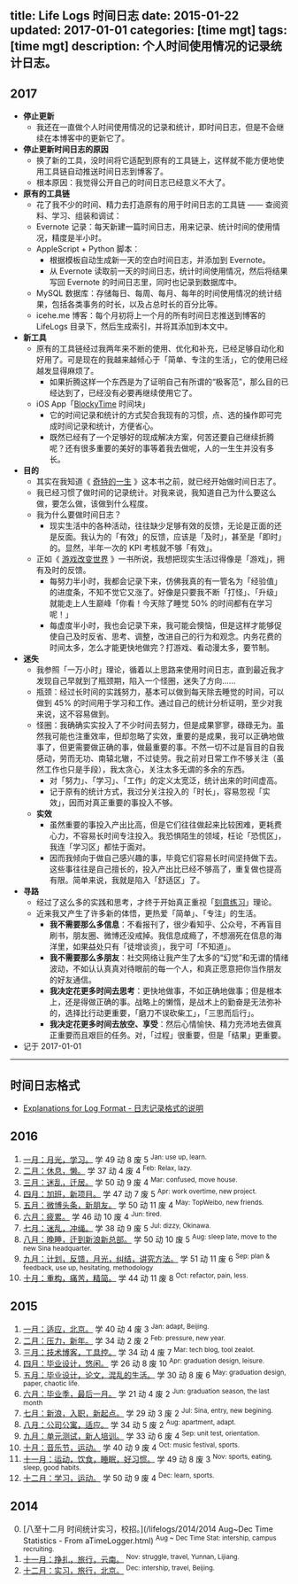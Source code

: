 title: Life Logs 时间日志
date: 2015-01-22
updated: 2017-01-01
categories: [time mgt]
tags: [time mgt]
description: 个人时间使用情况的记录统计日志。
---

## 2017

- __停止更新__
    - 我还在一直做个人时间使用情况的记录和统计，即时间日志，但是不会继续在本博客中的更新它了。
- __停止更新时间日志的原因__
    - 换了新的工具，没时间将它适配到原有的工具链上，这样就不能方便地使用工具链自动推送时间日志到博客了。
    - 根本原因：我觉得公开自己的时间日志已经意义不大了。
- __原有的工具链__
    - 花了我不少的时间、精力去打造原有的用于时间日志的工具链 —— 查阅资料、学习、组装和调试：
    - Evernote 记录：每天新建一篇时间日志，用来记录、统计时间的使用情况，精度是半小时。
    - AppleScript + Python 脚本：
        - 根据模板自动生成新一天的空白时间日志，并添加到 Evernote。
        - 从 Evernote 读取前一天的时间日志，统计时间使用情况，然后将结果写回 Evernote 的时间日志里，同时也记录到数据库中。
    - MySQL 数据库：存储每日、每周、每月、每年的时间使用情况的统计结果，包括各类事务的时长，以及占总时长的百分比等。
    - icehe.me 博客：每个月初将上一个月的所有时间日志推送到博客的 LifeLogs 目录下，然后生成索引，并将其添加到本文中。
- __新工具__
    - 原有的工具链经过我两年来不断的使用、优化和补充，已经足够自动化和好用了。可是现在的我越来越倾心于「简单、专注的生活」，它的使用已经越发显得麻烦了。
        - 如果折腾这样一个东西是为了证明自己有所谓的“极客范”，那么目的已经达到了，已经没有必要再继续使用它了。
    - iOS App「[BlockyTime](https://itunes.apple.com/us/app/blockytime-simply-track-you/id1086617993?mt=8) 时间块」
        - 它的时间记录和统计的方式契合我现有的习惯，点、选的操作即可完成时间记录和统计，方便省心。
        - 既然已经有了一个足够好的现成解决方案，何苦还要自己继续折腾呢？还有很多重要的美好的事等着我去做呢，人的一生生并没有多长。
- __目的__
    - 其实在我知道《 [奇特的一生](https://book.douban.com/subject/1115353/) 》这本书之前，就已经开始做时间日志了。
    - 我已经习惯了做时间的记录统计。对我来说，我知道自己为什么要这么做，要怎么做，该做到什么程度。
    - 我为什么要做时间日志？
        - 现实生活中的各种活动，往往缺少足够有效的反馈，无论是正面的还是反面。我认为的「有效」的反馈，应该是「及时」，甚至是「即时」的。显然，半年一次的 KPI 考核就不够「有效」。
    - 正如《 [游戏改变世界](https://book.douban.com/subject/10828002/) 》一书所说，我想把现实生活过得像是「游戏」，拥有及时的反馈。
        - 每努力半小时，我都会记录下来，仿佛我真的有一管名为「经验值」的进度条，不知不觉它又涨了。好像是只要我不断「打怪」、「升级」就能走上人生巅峰「你看！今天除了睡觉 50% 的时间都有在学习呢！」
        - 每虚度半小时，我也会记录下来，我可能会懊恼，但是这样才能够促使自己及时反省、思考、调整，改进自己的行为和观念。内务花费的时间太多，怎么才能更快地做完？打游戏、看动漫太多，要节制。
- __迷失__
    - 我参照「一万小时」理论，循着以上思路来使用时间日志，直到最近我才发现自己早就到了瓶颈期，陷入一个怪圈，迷失了方向……
    - 瓶颈：经过长时间的实践努力，基本可以做到每天除去睡觉的时间，可以做到 45% 的时间用于学习和工作。通过自己的统计分析证明，至少对我来说，这不容易做到。
    - 怪圈：我确确实实投入了不少时间去努力，但是成果寥寥，碌碌无为。虽然我可能也注重效率，但却忽略了实效，重要的是成果，我可以正确地做事了，但更需要做正确的事，做最重要的事。不然一切不过是盲目的自我感动，劳而无功、南辕北辙，不过徒劳。我之前对日常工作不够关注（虽然工作也只是手段），我太贪心，关注太多无谓的多余的东西。
        - 对「努力」、「学习」、「工作」的定义太宽泛，统计出来的时间虚高。
        - 记于原有的统计方式，我过分关注投入的「时长」，容易忽视「实效」，因而对真正重要的事投入不够。
    - __实效__
        - 虽然重要的事投入产出比高，但是它们往往做起来比较困难，更耗费心力，不容易长时间专注投入。我恐惧陌生的领域，枉论「恐慌区」，我连「学习区」都怯于面对。
        - 因而我倾向于做自己感兴趣的事，毕竟它们容易长时间坚持做下去。这些事往往是自己擅长的，投入产出比已经不够高了，重复做也提高有限。简单来说，我就是陷入「舒适区」了。
- __寻路__
    - 经过了这么多的实践和思考，才终于开始真正重视「[刻意练习](http://www.geekonomics10000.com/519)」理论。
    - 近来我又产生了许多新的体悟，更热爱「简单」、「专注」的生活。
        - __我不需要那么多信息__：不看报刊了，很少看知乎、公众号，不再盲目刷书，朋友圈、微博还没戒掉。我信息成瘾了，不想溺死在信息的海洋里，如果益处只有「徒增谈资」，我宁可「不知道」。
        - __我不需要那么多朋友__：社交网络让我产生了太多的“幻觉”和无谓的情绪波动，不如认认真真对待眼前的每一个人，和真正愿意把你当作朋友的好友通信。
        - __我决定花更多时间去思考__：更快地做事，不如正确地做事；但是根本上，还是得做正确的事。战略上的懒惰，是战术上的勤奋是无法弥补的，选择比行动更重要，「磨刀不误砍柴工」，「三思而后行」。
        - __我决定花更多时间去放空、享受__：然后心情愉快、精力充沛地去做真正重要而且艰巨的任务。对，「过程」很重要，但是「结果」更重要。
- 记于 2017-01-01

---

## 时间日志格式

- [Explanations for Log Format - 日志记录格式的说明](/think/time_mgt/)

## 2016

1. [一月：月光，学习。](/lifelogs/2016/01/index.html) 学 49 动 8 废 5
    <sup>Jan: use up, learn.</sup>
2. [二月：休息，懒。](/lifelogs/2016/02/index.html) 学 37 动 4 废 4
    <sup>Feb: Relax, lazy.</sup>
3. [三月：迷乱，迁居。](/lifelogs/2016/03/index.html) 学 50 动 9 废 4
    <sup>Mar: confused, move house.</sup>
4. [四月：加班，新项目。](/lifelogs/2016/04/index.html) 学 47 动 7 废 5
    <sup>Apr: work overtime, new project.</sup>
5. [五月：微博头条，新朋友。](/lifelogs/2016/05/index.html) 学 50 动 11 废 4
    <sup>May: TopWeibo, new friends.</sup>
6. [六月：疲累。](/lifelogs/2016/06/index.html) 学 46 动 10 废 4
    <sup>Jun: tired.</sup>
7. [七月：迷乱，冲绳。](/lifelogs/2016/07/index.html) 学 38 动 9 废 5
    <sup>Jul: dizzy, Okinawa.</sup>
8. [八月：晚睡，迁到新浪新总部。](/lifelogs/2016/08/index.html) 学 50 动 10 废 5
    <sup>Aug: sleep late, move to the new Sina headquarter.</sup>
9. [九月：计划，反馈，月光，纠结，讲究方法。](/lifelogs/2016/09/index.html) 学 51 动 11 废 6
    <sup>Sep: plan & feedback, use up, hesitating, methodology</sup>
10. [十月：重构，痛苦，精简。](/lifelogs/2016/10/index.html) 学 44 动 11 废 8
    <sup>Oct: refactor, pain, less.</sup>

## 2015

1. [一月：适应，北京。](/lifelogs/2015/01/index.html) 学 40 动 4 废 3
    <sup>Jan: adapt, Beijing.</sup>
2. [二月：压力，新年。](/lifelogs/2015/02/index.html) 学 34 动 2 废 2
    <sup>Feb: pressure, new year.</sup>
3. [三月：技术博客，工具控。](/lifelogs/2015/03/index.html) 学 34 动 4 废 7
    <sup>Mar: tech blog, tool zealot.</sup>
4. [四月：毕业设计，悠闲。](/lifelogs/2015/04/index.html) 学 26 动 8 废 10
    <sup>Apr: graduation design, leisure.</sup>
5. [五月：毕业设计，论文，混乱的生活。](/lifelogs/2015/05/index.html) 学 30 动 8 废 6
    <sup>May: graduation design, paper, chaotic life.</sup>
6. [六月：毕业季，最后一月。](/lifelogs/2015/06/index.html) 学 21 动 4 废 2
    <sup>Jun: graduation season, the last month</sup>
7. [七月：新浪，入职，新起点。](/lifelogs/2015/07/index.html) 学 29 动 3 废 2
    <sup>Jul: Sina, entry, new begining.</sup>
8. [八月：公司公寓，适应。](/lifelogs/2015/08/index.html) 学 34 动 5 废 2
    <sup>Aug: apartment, adapt.</sup>
9. [九月：单元测试，新人培训。](/lifelogs/2015/09/index.html) 学 33 动 6 废 4
    <sup>Sep: unit test, orientation.</sup>
10. [十月：音乐节，运动。](/lifelogs/2015/10/index.html) 学 40 动 9 废 4
    <sup>Oct: music festival, sports.</sup>
11. [十一月：运动，饮食，睡眠，好习惯。](/lifelogs/2015/11/index.html) 学 49 动 8 废 3
    <sup>Nov: sports, eating, sleep, good habits.</sup>
12. [十二月：学习，运动。](/lifelogs/2015/12/index.html) 学 50 动 9 废 4
    <sup>Dec: learn, sports.</sup>

## 2014

0. [八至十二月 时间统计实习，校招。](/lifelogs/2014/2014 Aug~Dec Time Statistics - From aTimeLogger.html)
    <sup>Aug ~ Dec Time Stat: intership, campus recruiting.</sup>
11. [十一月：挣扎，旅行，云南。](/lifelogs/2014/11/index.html)
    <sup>Nov: struggle, travel, Yunnan, Lijiang.</sup>
12. [十二月：实习，旅行，北京。](/lifelogs/2014/12/index.html)
    <sup>Dec: intership, travel, Beijing.</sup>
